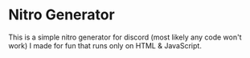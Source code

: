 # Nitro Generator 
This is a simple nitro generator for discord (most likely any code won't work) I made for fun that runs only on HTML & JavaScript.
